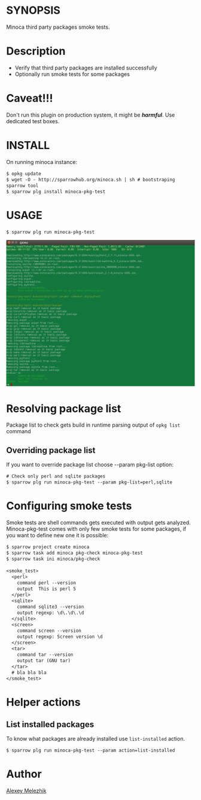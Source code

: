 # SYNOPSIS

Minoca third party packages smoke tests.

# Description

* Verify that third party packages are installed successfully
* Optionally run smoke tests for some packages

# Caveat!!!

Don't run this plugin on production system, it might be ***harmful***. Use dedicated
test boxes.

# INSTALL

On running minoca instance:

    $ opkg update
    $ wget -O - http://sparrowhub.org/minoca.sh | sh # bootstraping sparrow tool
    $ sparrow plg install minoca-pkg-test

# USAGE

    $ sparrow plg run minoca-pkg-test

![minoca-pkg-test screen shot](https://raw.githubusercontent.com/melezhik/minoca-pkg-test/master/minoca-pkg-test.png)

# Resolving package list

Package list to check gets build in runtime parsing output of `opkg list` command

## Overriding package list

If you want to override package list choose --param pkg-list option:

    # Check only perl and sqlite packages
    $ sparrow plg run minoca-pkg-test --param pkg-list=perl,sqlite

# Configuring smoke tests

Smoke tests are shell commands gets executed with output gets analyzed. Minoca-pkg-test
comes with only few smoke tests for some packages, if you want to define new one it is
possible:

    $ sparrow project create minoca
    $ sparrow task add minoca pkg-check minoca-pkg-test
    $ sparrow task ini minoca/pkg-check

    <smoke_test>
      <perl>
        command perl --version
        output  This is perl 5
      </perl>
      <sqlite>
        command sqlite3 --version
        output regexp: \d\.\d\.\d
      </sqlite>
      <screen>
        command screen --version
        output regexp: Screen version \d
      </screen>
      <tar>
        command tar --version
        output tar (GNU tar)    
      </tar>
      # bla bla bla
    </smoke_test>


# Helper actions

## List installed packages

To know what packages are already installed use `list-installed` action.

    $ sparrow plg run minoca-pkg-test --param action=list-installed

# Author

[Alexey Melezhik](mailto:melezhik@gmail.com)  

  
